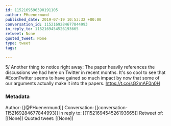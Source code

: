 ```yaml
---
id: 1152169596390191105
author: PHuenermund
published_date: 2019-07-19 10:53:32 +00:00
conversation_id: 1152169284677844993
in_reply_to: 1152169454526193665
retweet: None
quoted_tweet: None
type: tweet
tags:

---
```


5/ Another thing to notice right away: The paper heavily references the discussions we had here on Twitter in recent months. It's so cool to see that #EconTwitter seems to have gained so much impact by now that some of our arguments actually make it into the papers. https://t.co/sG2mAF0n0H

### Metadata

Author: [[@PHuenermund]]
Conversation: [[conversation-1152169284677844993]]
In reply to: [[1152169454526193665]]
Retweet of: [[None]]
Quoted tweet: [[None]]
